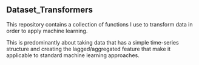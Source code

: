 Dataset_Transformers
--------------------

This repository contains a collection of functions I use to 
transform data in order to apply machine learning.

This is predominantly about taking data that has a simple
time-series structure and creating the lagged/aggregated 
feature that make it applicable to standard machine learning
approaches.


